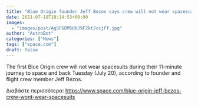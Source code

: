 ```yaml
---
title: "Blue Origin founder Jeff Bezos says crew will not wear spacesuits during historic launch"
date: 2021-07-19T18:14:53+00:00
images:
  - "images/post/AgSFGDM5UbJ9F2ktJccjFf.jpg"
author: "AstroBot"
categories: ["News"]
tags: ["space.com"]
draft: false
---
```


The first Blue Origin crew will not wear spacesuits during their 11-minute journey to space and back Tuesday (July 20), according to founder and flight crew member Jeff Bezos. 

Διαβάστε περισσότερα: https://www.space.com/blue-origin-jeff-bezos-crew-wont-wear-spacesuits
